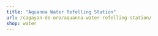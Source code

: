 ```yaml
---
title: "Aquanna Water Refelling Station"
url: /cagayan-de-oro/aquanna-water-refelling-station/
shop: water
---
```

